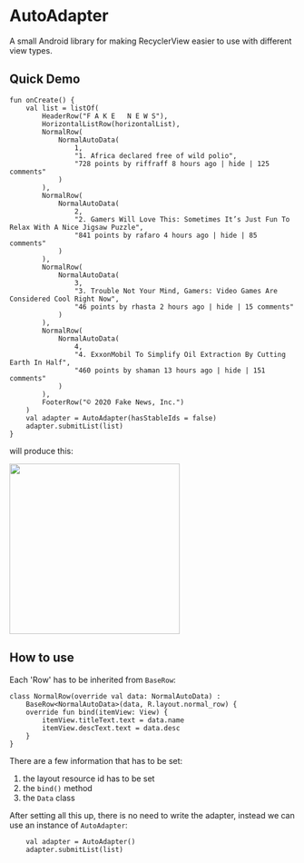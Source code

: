# AutoAdapter

A small Android library for making RecyclerView easier to use with different view types.

## Quick Demo

```
fun onCreate() {
    val list = listOf(
        HeaderRow("F A K E   N E W S"),
        HorizontalListRow(horizontalList),
        NormalRow(
            NormalAutoData(
                1,
                "1. Africa declared free of wild polio",
                "728 points by riffraff 8 hours ago | hide | 125 comments"
            )
        ),
        NormalRow(
            NormalAutoData(
                2,
                "2. Gamers Will Love This: Sometimes It’s Just Fun To Relax With A Nice Jigsaw Puzzle",
                "841 points by rafaro 4 hours ago | hide | 85 comments"
            )
        ),
        NormalRow(
            NormalAutoData(
                3,
                "3. Trouble Not Your Mind, Gamers: Video Games Are Considered Cool Right Now",
                "46 points by rhasta 2 hours ago | hide | 15 comments"
            )
        ),
        NormalRow(
            NormalAutoData(
                4,
                "4. ExxonMobil To Simplify Oil Extraction By Cutting Earth In Half",
                "460 points by shaman 13 hours ago | hide | 151 comments"
            )
        ),
        FooterRow("© 2020 Fake News, Inc.")
    )
    val adapter = AutoAdapter(hasStableIds = false)
    adapter.submitList(list)
}
```
will produce this:

<img src="https://user-images.githubusercontent.com/1988156/91517829-c23e1180-e929-11ea-803b-9f8bd11ca936.png" width="300" />


## How to use

Each 'Row' has to be inherited from `BaseRow`:

```
class NormalRow(override val data: NormalAutoData) :
    BaseRow<NormalAutoData>(data, R.layout.normal_row) {
    override fun bind(itemView: View) {
        itemView.titleText.text = data.name
        itemView.descText.text = data.desc
    }
}
```

There are a few information that has to be set:

1. the layout resource id has to be set 
2. the `bind()` method
3. the `Data` class

After setting all this up, there is no need to write the adapter, instead we can use an instance of `AutoAdapter`:
```
    val adapter = AutoAdapter()
    adapter.submitList(list)
```
